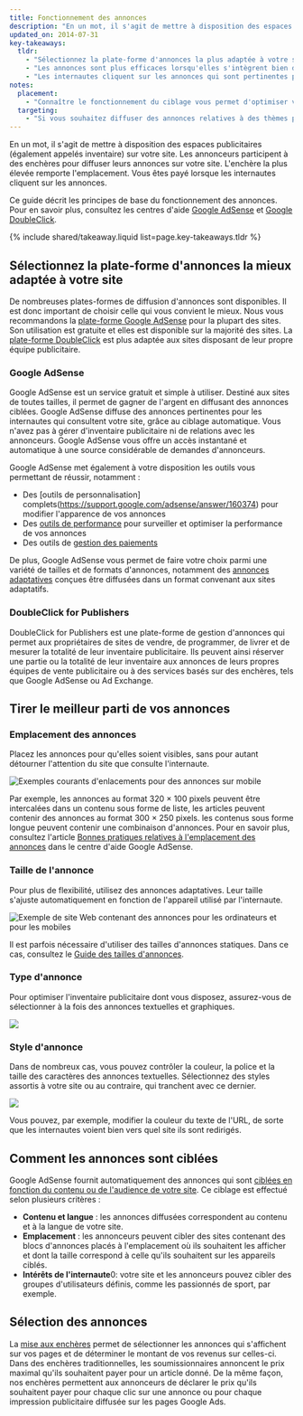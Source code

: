 ```yaml
---
title: Fonctionnement des annonces
description: "En un mot, il s'agit de mettre à disposition des espaces publicitaires (également appelés inventaire) sur votre site. Les annonceurs participent à des enchères pour diffuser leurs annonces sur votre site. L'enchère la plus élevée remporte l'emplacement. Vous êtes payé lorsque les internautes cliquent sur les annonces."
updated_on: 2014-07-31
key-takeaways:
  tldr: 
    - "Sélectionnez la plate-forme d'annonces la plus adaptée à votre site. Nous vous recommandons d'utiliser la plate-forme <a href='http://www.google.com/adsense/start/'>Google AdSense</a> pour la majorité des sites et la plate-forme <a href='http://www.google.com/doubleclick/publishers/'>DoubleClick</a> pour les sites disposant d'une équipe publicitaire dédiée."
    - "Les annonces sont plus efficaces lorsqu'elles s'intègrent bien dans le site. Leur couleur, leur contenu, leur taille et leur emplacement permettent de le rendre plus agréable à consulter." 
    - "Les internautes cliquent sur les annonces qui sont pertinentes par rapport au contenu qu'ils recherchent. Vous devez donc comprendre comment fonctionne le ciblage, afin d'optimiser vos revenus."
notes:
  placement:
    - "Connaître le fonctionnement du ciblage vous permet d'optimiser vos revenus."
  targeting:
    - "Si vous souhaitez diffuser des annonces relatives à des thèmes particuliers, incluez des phrases et des paragraphes complets sur ces derniers."
---
```


<p class="intro">
  En un mot, il s'agit de mettre à disposition des espaces publicitaires (également appelés inventaire) sur votre site. Les annonceurs participent à des enchères pour diffuser leurs annonces sur votre site. L'enchère la plus élevée remporte l'emplacement. Vous êtes payé lorsque les internautes cliquent sur les annonces.
</p>

Ce guide décrit les principes de base du fonctionnement des annonces. Pour en savoir plus, consultez les centres d'aide <a href="https://support.google.com/adsense/answer/181947">Google AdSense</a> et <a href="https://support.google.com/dfp_sb/?utm_medium=et&utm_source=dfp_sb_support_tab&utm_campaign=dfp_sb#topic=13148">Google DoubleClick</a>.



{% include shared/takeaway.liquid list=page.key-takeaways.tldr %}

## Sélectionnez la plate-forme d'annonces la mieux adaptée à votre site

De nombreuses plates-formes de diffusion d'annonces sont disponibles. Il est donc important de choisir celle qui vous convient le mieux. Nous vous recommandons la [plate-forme Google AdSense](http://www.google.com/adsense/start/) pour la plupart des sites. Son utilisation est gratuite et elles est disponible sur la majorité des sites. La [plate-forme DoubleClick](https://www.google.com/doubleclick/publishers/) est plus adaptée aux sites disposant de leur propre équipe publicitaire.

### Google AdSense

Google AdSense est un service gratuit et simple à utiliser. Destiné aux sites de toutes tailles, il permet de gagner de l'argent en diffusant des annonces ciblées. Google AdSense diffuse des annonces pertinentes pour les internautes qui consultent votre site, grâce au ciblage automatique. Vous n'avez pas à gérer d'inventaire publicitaire ni de relations avec les annonceurs. Google AdSense vous offre un accès instantané et automatique à une source considérable de demandes d'annonceurs.

Google AdSense met également à votre disposition les outils vous permettant de réussir, notamment :

* Des [outils de personnalisation] complets(https://support.google.com/adsense/answer/160374) pour modifier l'apparence de vos annonces
* Des [outils de performance](https://support.google.com/adsense/answer/2973289) pour surveiller et optimiser la performance de vos annonces
* Des outils de [gestion des paiements](https://support.google.com/adsense/answer/2569265)

De plus, Google AdSense vous permet de faire votre choix parmi une variété de tailles et de formats d'annonces, notamment des [annonces adaptatives](https://support.google.com/adsense/answer/3213689) conçues être diffusées dans un format convenant aux sites adaptatifs.


### DoubleClick for Publishers

DoubleClick for Publishers est une plate-forme de gestion d'annonces qui permet aux propriétaires de sites de vendre, de programmer, de livrer et de mesurer la totalité de leur inventaire publicitaire. Ils peuvent ainsi réserver une partie ou la totalité de leur inventaire aux annonces de leurs propres équipes de vente publicitaire ou à des services basés sur des enchères, tels que Google AdSense ou Ad Exchange.

## Tirer le meilleur parti de vos annonces

### Emplacement des annonces
Placez les annonces pour qu'elles soient visibles, sans pour autant détourner l'attention du site que consulte l'internaute. 

<img src="images/mobile_ads_placement.png" alt="Exemples courants d'enlacements pour des annonces sur mobile">

Par exemple, les annonces au format 320 &times; 100 pixels peuvent être intercalées dans un contenu sous forme de liste, les articles peuvent contenir des annonces au format 300 &times; 250 pixels. les contenus sous forme longue peuvent contenir une combinaison d'annonces. Pour en savoir plus, consultez l'article [Bonnes pratiques relatives à l'emplacement des annonces](https://support.google.com/adsense/answer/1282097) dans le centre d'aide Google AdSense. 

### Taille de l'annonce
Pour plus de flexibilité, utilisez des annonces adaptatives. Leur taille s'ajuste automatiquement en fonction de l'appareil utilisé par l'internaute. 

<img src="images/ad-ss-600.png" 
  srcset="images/ad-ss-1200.png 1200w, 
          images/ad-ss-900.png 900w,
          images/ad-ss-600.png 600w, 
          images/ad-ss-300.png 300w" 
  alt="Exemple de site Web contenant des annonces pour les ordinateurs et pour les mobiles">

Il est parfois nécessaire d'utiliser des tailles d'annonces statiques. Dans ce cas, consultez le [Guide des tailles d'annonces](https://support.google.com/adsense/answer/6002621).


### Type d'annonce
Pour optimiser l'inventaire publicitaire dont vous disposez, assurez-vous de sélectionner à la fois des annonces textuelles et graphiques.

<img src="images/mobileimage.png">

### Style d'annonce
Dans de nombreux cas, vous pouvez contrôler la couleur, la police et la taille des caractères des annonces textuelles. Sélectionnez des styles assortis à votre site ou au contraire, qui tranchent avec ce dernier. 

<img src="images/mobiletext_withcolor.png">

Vous pouvez, par exemple, modifier la couleur du texte de l'URL, de sorte que les internautes voient bien vers quel site ils sont redirigés.


## Comment les annonces sont ciblées
Google AdSense fournit automatiquement des annonces qui sont [ciblées en fonction du contenu ou de l'audience de votre site](https://support.google.com/adsense/answer/9713).
Ce ciblage est effectué selon plusieurs critères :

* **Contenu et langue** : les annonces diffusées correspondent au contenu et à la langue de votre site.
* **Emplacement** : les annonceurs peuvent cibler des sites contenant des blocs d'annonces placés à l'emplacement où ils souhaitent les afficher et dont la taille correspond à celle qu'ils souhaitent sur les appareils ciblés.
* **Intérêts de l'internaute**0: votre site et les annonceurs pouvez cibler des groupes d'utilisateurs définis, comme les passionnés de sport, par exemple.


## Sélection des annonces
La [mise aux enchères](https://support.google.com/adsense/answer/160525) permet de sélectionner les annonces qui s'affichent sur vos pages et de déterminer le montant de vos revenus sur celles-ci. Dans des enchères traditionnelles, les soumissionnaires annoncent le prix maximal qu'ils souhaitent payer pour un article donné. De la même façon, nos enchères permettent aux annonceurs de déclarer le prix qu'ils souhaitent payer pour chaque clic sur une annonce ou pour chaque impression publicitaire diffusée sur les pages Google Ads.


